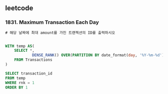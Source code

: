 ## leetcode 
### 1831. Maximum Transaction Each Day
```sql
# 해당 날짜에 최대 amount를 가진 트랜젝션의 ID를 출력하시오 


WITH temp AS(
    SELECT *,
            DENSE_RANK() OVER(PARTITION BY date_format(day, '%Y-%m-%d') ORDER BY amount DESC) AS rnk
    FROM Transactions 
)

SELECT transaction_id
FROM temp 
WHERE rnk = 1 
ORDER BY 1 
```
